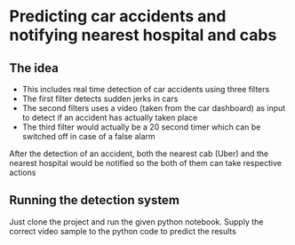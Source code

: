 # Predicting car accidents and notifying nearest hospital and cabs

## The idea

- This includes real time detection of car accidents using three filters
- The first filter detects sudden jerks in cars
- The second filters uses a video (taken from the car dashboard) as input to detect if an accident has actually taken place 
- The third filter would actually be a 20 second timer which can be switched off in case of a false alarm

After the detection of an accident, both the nearest cab (Uber) and the nearest hospital would be notified so the both of them can take respective actions

## Running the detection system
Just clone the project and run the given python notebook. Supply the correct video sample to the python code to predict the results
